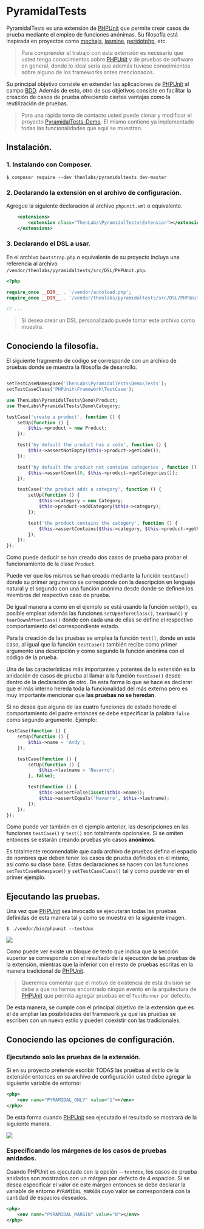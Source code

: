 # PyramidalTests

PyramidalTests es una extensión de [PHPUnit](https://phpunit.de/) que permite crear casos de prueba mediante el empleo de funciones anónimas. Su filosofía  está inspirada en proyectos como [mochajs][1], [jasmine][2], [peridotphp][3], etc.

[1]: https://mochajs.org/
[2]: https://jasmine.github.io/
[3]: http://peridot-php.github.io/

>Para comprender el trabajo con esta extensión es necesario que usted tenga conocimientos sobre [PHPUnit](https://phpunit.de/) y de pruebas de software en general, donde lo ideal sería que además tuviese conocimientos sobre alguno de los frameworks antes mencionados.

Su principal objetivo consiste en extender las aplicaciones de [PHPUnit](https://phpunit.de/) al campo [BDD](https://en.wikipedia.org/wiki/Behavior-driven_development). Además de esto, otro de sus objetivos consiste en facilitar la creación de casos de prueba ofreciendo ciertas ventajas como la reutilización de pruebas.

>Para una rápida toma de contacto usted puede clonar y modificar el proyecto [PyramidalTests-Demo](https://github.com/thenlabs/PyramidalTests-Demo). El mismo contiene ya implementado todas las funcionalidades que aquí se muestran.

## Instalación.

### 1. Instalando con Composer.

    $ composer require --dev thenlabs/pyramidaltests dev-master

### 2. Declarando la extensión en el archivo de configuración.

Agregue la siguiente declaración al archivo `phpunit.xml` o equivalente.

```xml
    <extensions>
        <extension class="ThenLabs\PyramidalTests\Extension"></extension>
    </extensions>
```

### 3. Declarando el DSL a usar.

En el archivo `bootstrap.php` o equivalente de su proyecto incluya una referencia al archivo `/vendor/thenlabs/pyramidaltests/src/DSL/PHPUnit.php`.

```php
<?php

require_once __DIR__ . '/vendor/autoload.php';
require_once __DIR__ . '/vendor/thenlabs/pyramidaltests/src/DSL/PHPUnit.php'; // DSL

// ...
```

>Si desea crear un DSL personalizado puede tomar este archivo como muestra.

## Conociendo la filosofía.

El siguiente fragmento de código se corresponde con un archivo de pruebas donde se muestra la filosofía de desarrollo.

```php

setTestCaseNamespace('ThenLabs\PyramidalTests\Demo\Tests');
setTestCaseClass('PHPUnit\Framework\TestCase');

use ThenLabs\PyramidalTests\Demo\Product;
use ThenLabs\PyramidalTests\Demo\Category;

testCase('create a product', function () {
    setUp(function () {
        $this->product = new Product;
    });

    test('by default the product has a code', function () {
        $this->assertNotEmpty($this->product->getCode());
    });

    test('by default the product not contains categories', function () {
        $this->assertCount(0, $this->product->getCategories());
    });

    testCase('the product adds a category', function () {
        setUp(function () {
            $this->category = new Category;
            $this->product->addCategory($this->category);
        });

        test('the product contains the category', function () {
            $this->assertContains($this->category, $this->product->getCategories());
        });
    });
});
```

Como puede deducir se han creado dos casos de prueba para probar el funcionamiento de la clase `Product`.

Puede ver que los mismos se han creado mediante la función `testCase()` donde su primer argumento se corresponde con la descripción en lenguaje natural y el segundo con una función anónima desde donde se definen los miembros del respectivo caso de prueba.

De igual manera a como en el ejemplo se está usando la función `setUp()`, es posible emplear además las funciones `setUpBeforeClass()`, `tearDown()` y `tearDownAfterClass()` donde con cada una de ellas se define el respectivo comportamiento del correspondiente estado.

Para la creación de las pruebas se emplea la función `test()`, donde en este caso, al igual que la función `testCase()` también recibe como primer argumento una descripción y como segundo la función anónima con el código de la prueba.

Una de las características más importantes y potentes de la extensión es la anidación de casos de prueba al llamar a la función `testCase()` desde dentro de la declaración de otro. De esta forma lo que se hace es declarar que el más interno hereda toda la funcionalidad del más externo pero es muy importante mencionar que **las pruebas no se heredan**.

Si no desea que alguna de las cuatro funciones de estado herede el comportamiento del padre entonces se debe especificar la palabra `false` como segundo argumento. Ejemplo:

```php
testCase(function () {
    setUp(function () {
        $this->name = 'Andy';
    });

    testCase(function () {
        setUp(function () {
            $this->lastname = 'Navarro';
        }, false);

        test(function () {
            $this->assertFalse(isset($this->name));
            $this->assertEquals('Navarro', $this->lastname);
        });
    });
});
```

Como puede ver también en el ejemplo anterior, las descripciones en las funciones `testCase()` y `test()` son totalmente opcionales. Si se omiten entonces se estarán creando pruebas y/o casos **anónimos**.

Es totalmente recomendable que cada archivo de pruebas defina el espacio de nombres que deben tener los casos de prueba definidos en el mismo, así como su clase base. Estas declaraciones se hacen con las funciones `setTestCaseNamespace()` y `setTestCaseClass()` tal y como puede ver en el primer ejemplo.

## Ejecutando las pruebas.

Una vez que [PHPUnit](https://phpunit.de/) sea invocado se ejecutarán todas las pruebas definidas de esta manera tal y como se muestra en la siguiente imagen.

    $ ./vendor/bin/phpunit --testdox

![](../img/full_results.png)

Como puede ver existe un bloque de texto que indica que la sección superior se corresponde con el resultado de la ejecución de las pruebas de la extensión, mientras que la inferior con el resto de pruebas escritas en la manera tradicional de [PHPUnit](https://phpunit.de/).

>Queremos comentar que el motivo de existencia de esta división se debe a que no hemos encontrado ningún evento en la arquitectura de [PHPUnit](https://phpunit.de/) que permita agregar pruebas en el `TestRunner` por defecto.

De esta manera, se cumple con el principal objetivo de la extensión que es el de ampliar las posibilidades del framework ya que las pruebas se escriben con un nuevo estilo y pueden coexistir con las tradicionales.

## Conociendo las opciones de configuración.

### Ejecutando solo las pruebas de la extensión.

Si en su proyecto pretende escribir TODAS las pruebas al estilo de la extensión entonces en su archivo de configuración usted debe agregar la siguiente variable de entorno:

```xml
<php>
    <env name="PYRAMIDAL_ONLY" value="1"></env>
</php>
```

De esta forma cuando [PHPUnit](https://phpunit.de/) sea ejecutado el resultado se mostrará de la siguiente manera.

![](../img/results.png)

### Especificando los márgenes de los casos de pruebas anidados.

Cuando PHPUnit es ejecutado con la opción `--testdox`, los casos de prueba anidados son mostrados con un márgen por defecto de 4 espacios. Si se desea especificar el valor de este márgen entonces se debe declarar la variable de entorno `PYRAMIDAL_MARGIN` cuyo valor se corresponderá con la cantidad de espacios deseados.

```xml
<php>
    <env name="PYRAMIDAL_MARGIN" value="8"></env>
</php>
```
